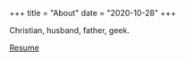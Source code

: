 +++
title = "About"
date = "2020-10-28"
+++

Christian, husband, father, geek.

[Resume](../MattBaker_Resume_2019.pdf)